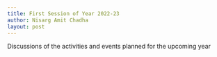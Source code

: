 ```yaml
---
title: First Session of Year 2022-23
author: Nisarg Amit Chadha
layout: post 
---
```


Discussions of the activities and events planned for the upcoming year

<!--more-->

